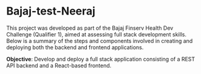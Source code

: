 # Bajaj-test-Neeraj

This project was developed as part of the Bajaj Finserv Health Dev Challenge (Qualifier 1), aimed at assessing full stack development skills. Below is a summary of the steps and components involved in creating and deploying both the backend and frontend applications.

**Objective**: Develop and deploy a full stack application consisting of a REST API backend and a React-based frontend.
